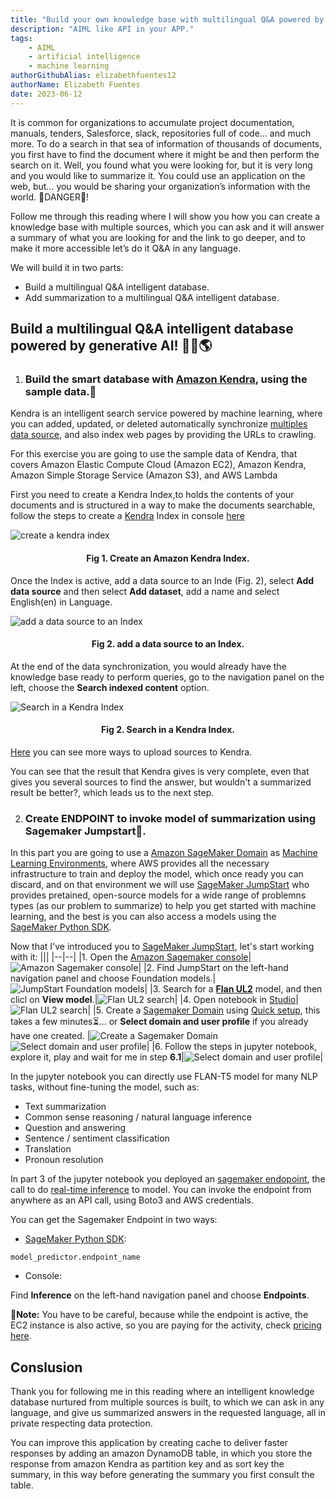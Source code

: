 ```yaml
---
title: "Build your own knowledge base with multilingual Q&A powered by generative AI"
description: "AIML like API in your APP."
tags:
    - AIML
    - artificial intelligence
    - machine learning
authorGithubAlias: elizabethfuentes12
authorName: Elizabeth Fuentes
date: 2023-06-12
---
```


It is common for organizations to accumulate project documentation, manuals, tenders, Salesforce, slack, repositories full of code... and much more. To do a search in that sea of information of thousands of documents, you first have to find the document where it might be and then perform the search on it. Well, you found what you were looking for, but it is very long and you would like to summarize it. You could use an application on the web, but... you would be sharing your organization’s information with the world. 🚨DANGER🚨!

Follow me through this reading where I will show you how you can create a knowledge base with multiple sources, which you can ask and it will answer a summary of what you are looking for and the link to go deeper, and to make it more accessible let’s do it Q&A in any language.

We will build it in two parts:

- Build a multilingual Q&A intelligent database.
- Add summarization to a multilingual Q&A intelligent database.

## Build a multilingual Q&A intelligent database powered by generative AI! 🚀🤖🌎

 1. ### Build the smart database with [Amazon Kendra](https://aws.amazon.com/pm/kendra), using the sample data.🤖

Kendra is an intelligent search service powered by machine learning, where you can added, updated, or deleted automatically synchronize [multiples data source](https://docs.aws.amazon.com/kendra/latest/dg/hiw-data-source.html), and also index web pages by providing the URLs to crawling. 

For this exercise you are going to use the sample data of Kendra, that covers Amazon Elastic Compute Cloud (Amazon EC2), Amazon Kendra, Amazon Simple Storage Service (Amazon S3), and AWS Lambda

First you need to create a Kendra Index,to holds the contents of your documents and is structured in a way to make the documents searchable, follow the steps to create a [Kendra](https://console.aws.amazon.com/kendra/) Index in console [here](https://docs.aws.amazon.com/kendra/latest/dg/gs-console.html)

![create a kendra index](images/kendra_1.gif)
<h4 align="center">Fig 1. Create an Amazon Kendra Index. </h4> 

Once the Index is active, add a data source to an Inde (Fig. 2), select **Add data source** and then select **Add dataset**, add a name and select English(en) in Language. 

![add a data source to an Index](images/fig_2.png)
<h4 align="center">Fig 2. add a data source to an Index. </h4> 

At the end of the data synchronization, you would already have the knowledge base ready to perform queries, go to the navigation panel on the left, choose the **Search indexed content** option.

![Search in a Kendra Index](images/kendra_2.gif)
<h4 align="center">Fig 2.  Search in a Kendra Index. </h4> 


[Here](https://docs.aws.amazon.com/kendra/latest/dg/getting-started.html) you can see more ways to upload sources to Kendra. 

You can see that the result that Kendra gives is very complete, even that gives you several sources to find the answer, but wouldn't a summarized result be better?, which leads us to the next step.

2. ### Create ENDPOINT to invoke model of summarization using Sagemaker Jumpstart🚀.

In this part you are going to use a [Amazon SageMaker Domain](https://docs.aws.amazon.com/sagemaker/latest/dg/sm-domain.html) as [Machine Learning Environments](https://docs.aws.amazon.com/sagemaker/latest/dg/machine-learning-environments.html), where AWS provides all the necessary infrastructure to train and deploy the model, which once ready you can discard, and on that environment we will use [SageMaker JumpStart](https://docs.aws.amazon.com/sagemaker/latest/dg/studio-jumpstart.html) who provides pretained, open-source models for a wide range of problemns types (as our problem to summarize) to help you get started with machine learning, and the best is you can also access a models using the [SageMaker Python SDK](https://sagemaker.readthedocs.io/en/stable/overview.html#use-sagemaker-jumpstart-algorithms-with-pretrained-models).

Now that I've introduced you to [SageMaker JumpStart](https://docs.aws.amazon.com/sagemaker/latest/dg/studio-jumpstart.html), let's start working with it:
|||
|--|--|
|1. Open the [Amazon Sagemaker console](https://console.aws.amazon.com/sagemaker/)|![Amazon Sagemaker console](images/fig_3.png)|
|2. Find JumpStart on the left-hand navigation panel and choose Foundation models.|![JumpStart Foundation models](images/fig_4.png)|
|3. Search for a [**Flan UL2**](https://huggingface.co/google/flan-ul2) model, and then clicl on **View model**.|![Flan UL2 search](images/fig_5.png)|
|4. Open notebook in [Studio](https://aws.amazon.com/sagemaker/studio/)|![Flan UL2 search](images/fig_6.png)|
|5. Create a [Sagemaker Domain](https://docs.aws.amazon.com/sagemaker/latest/dg/gs-studio-onboard.html) using [Quick setup](https://docs.aws.amazon.com/sagemaker/latest/dg/onboard-quick-start.html), this takes a few minutes⏳... or **Select domain and user profile** if you already have one created. |![Create a Sagemaker Domain](images/fig_7.png)![Select domain and user profile](images/fig_8.png)|
|6. Follow the steps in jupyter notebook, explore it, play and wait for me in step **6.1**|![Select domain and user profile](images/fig_9.png)|

In the jupyter notebook you can directly use FLAN-T5 model for many NLP tasks, without fine-tuning the model, such as: 

- Text summarization
- Common sense reasoning / natural language inference
- Question and answering
- Sentence / sentiment classification
- Translation
- Pronoun resolution

In part 3 of the jupyter notebook you deployed an [sagemaker endopoint](https://docs.aws.amazon.com/sagemaker/latest/dg/inference-recommender.html), the call to do [real-time inference](https://docs.aws.amazon.com/sagemaker/latest/dg/realtime-endpoints.html) to model. You can invoke the endpoint from anywhere as an API call, using Boto3 and AWS credentials. 

You can get the Sagemaker Endpoint in two ways:

- [SageMaker Python SDK](https://sagemaker.readthedocs.io/en/stable/overview.html#use-prebuilt-models-with-sagemaker-jumpstart): 

```code
model_predictor.endpoint_name
```
- Console:

Find **Inference** on the left-hand navigation panel and choose **Endpoints**.

🚨**Note:** You have to be careful, because while the endpoint is active, the EC2 instance is also active, so you are paying for the activity, check [pricing here](https://aws.amazon.com/es/sagemaker/pricing/).





## Conslusion
 Thank you for following me in this reading where an intelligent knowledge database nurtured from multiple sources is built, to which we can ask in any language, and give us summarized answers in the requested language, all in private respecting data protection.

You can improve this application by creating cache to deliver faster responses by adding an amazon DynamoDB table, in which you store the response from amazon Kendra as partition key and as sort key the summary, in this way before generating the summary you first consult the table.
